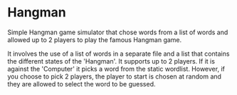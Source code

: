 # Hangman
Simple Hangman game simulator that chose words from a list of words and allowed up to 2 players to play the famous Hangman game.

It involves the use of a list of words in a separate file and a list that contains the different states of the 'Hangman'. It supports up to 2 players. If it is against the 'Computer' it picks a word from the static wordlist. However, if you choose to pick 2 players, the player to start is chosen at random and they are allowed to select the word to be guessed.
